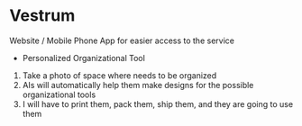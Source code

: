 # Vestrum

Website / Mobile Phone App for easier access to the service

- Personalized Organizational Tool

1. Take a photo of space where needs to be organized
2. AIs will automatically help them make designs for the possible organizational tools
3. I will have to print them, pack them, ship them, and they are going to use them
